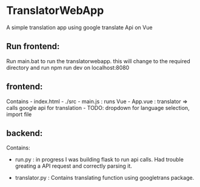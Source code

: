 # TranslatorWebApp
A simple translation app using google translate Api on Vue

## Run frontend: 
Run main.bat to run the translatorwebapp. 
this will change to the required directory and run npm run dev on localhost:8080

## frontend: 
Contains - index.html 
         - ./src
         - main.js : runs Vue
         - App.vue : translator => calls google api for translation
            -  TODO: dropdown for language selection, import file 
       
## backend:
Contains:
- run.py : in progress 
I was building flask to run api calls.
Had trouble greating a API request and correctly parsing it. 

- translator.py : 
Contains translating function using googletrans package. 

